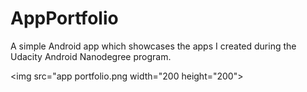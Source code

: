 # AppPortfolio
A simple Android app which showcases the apps I created during the Udacity Android Nanodegree program. 

<img src="app portfolio.png width="200 height="200">
